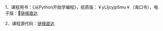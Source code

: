 1、课程用书：《从Python开始学编程》，纸质版：￥yLIjcyjp5mu￥（淘口令），电子版：👀[链接直达](https://mp.weixin.qq.com/s/wuKtpeInbwM6UwwuKyUcfQ)

2、课程源代码：[链接直达](https://gitee.com/zhaofeng092/python_auto_office/tree/master/B%E7%AB%99/%E9%9D%9E%E4%B8%93%E4%B8%9A%E4%BA%BA%E5%91%98%E7%9A%84Python%E5%85%A5%E9%97%A8%E8%AF%BE/%E9%85%8D%E5%A5%97%E6%BA%90%E4%BB%A3%E7%A0%81)